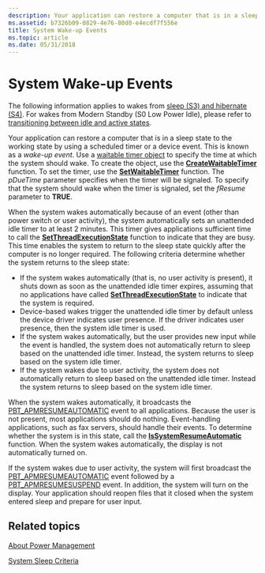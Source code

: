 ```yaml
---
description: Your application can restore a computer that is in a sleep state to the working state by using a scheduled timer or a device event.
ms.assetid: b7326b09-0829-4e76-80d0-e4ecdf7f556e
title: System Wake-up Events
ms.topic: article
ms.date: 05/31/2018
---
```


# System Wake-up Events

The following information applies to wakes from [sleep (S3) and hibernate (S4)](/windows-hardware/drivers/kernel/system-sleeping-states). For wakes from Modern Standby (S0 Low Power Idle), please refer to [transitioning between idle and active states](/windows-hardware/design/device-experiences/transitioning-between-idle-and-active-states).

Your application can restore a computer that is in a sleep state to the working state by using a scheduled timer or a device event. This is known as a *wake-up event*. Use a [waitable timer object](/windows/desktop/Sync/waitable-timer-objects) to specify the time at which the system should wake. To create the object, use the [**CreateWaitableTimer**](/windows/win32/api/synchapi/nf-synchapi-createwaitabletimerw) function. To set the timer, use the [**SetWaitableTimer**](/windows/desktop/api/synchapi/nf-synchapi-setwaitabletimer) function. The *pDueTime* parameter specifies when the timer will be signaled. To specify that the system should wake when the timer is signaled, set the *fResume* parameter to **TRUE**.

When the system wakes automatically because of an event (other than power switch or user activity), the system automatically sets an unattended idle timer to at least 2 minutes. This timer gives applications sufficient time to call the [**SetThreadExecutionState**](/windows/desktop/api/Winbase/nf-winbase-setthreadexecutionstate) function to indicate that they are busy. This time enables the system to return to the sleep state quickly after the computer is no longer required. The following criteria determine whether the system returns to the sleep state:

-   If the system wakes automatically (that is, no user activity is present), it shuts down as soon as the unattended idle timer expires, assuming that no applications have called [**SetThreadExecutionState**](/windows/desktop/api/Winbase/nf-winbase-setthreadexecutionstate) to indicate that the system is required.
-   Device-based wakes trigger the unattended idle timer by default unless the device driver indicates user presence. If the driver indicates user presence, then the system idle timer is used.
-   If the system wakes automatically, but the user provides new input while the event is handled, the system does not automatically return to sleep based on the unattended idle timer. Instead, the system returns to sleep based on the system idle timer.
-   If the system wakes due to user activity, the system does not automatically return to sleep based on the unattended idle timer. Instead the system returns to sleep based on the system idle timer.

When the system wakes automatically, it broadcasts the [PBT\_APMRESUMEAUTOMATIC](pbt-apmresumeautomatic.md) event to all applications. Because the user is not present, most applications should do nothing. Event-handling applications, such as fax servers, should handle their events. To determine whether the system is in this state, call the [**IsSystemResumeAutomatic**](/windows/desktop/api/Winbase/nf-winbase-issystemresumeautomatic) function. When the system wakes automatically, the display is not automatically turned on.

If the system wakes due to user activity, the system will first broadcast the [PBT\_APMRESUMEAUTOMATIC](pbt-apmresumeautomatic.md) event followed by a [PBT\_APMRESUMESUSPEND](pbt-apmresumesuspend.md) event. In addition, the system will turn on the display. Your application should reopen files that it closed when the system entered sleep and prepare for user input.

## Related topics

<dl> <dt>

[About Power Management](about-power-management.md)
</dt> <dt>

[System Sleep Criteria](system-sleep-criteria.md)
</dt> </dl>

 

 
